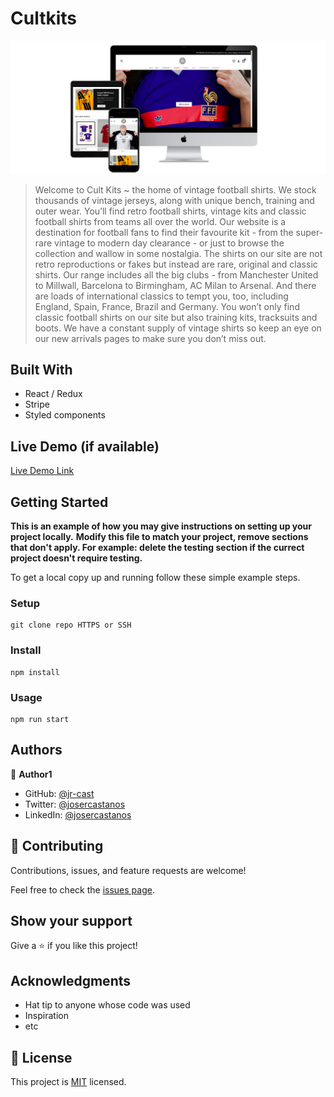 # Cultkits

![cover](./src/assets/cover.png)

> Welcome to Cult Kits ~ the home of vintage football shirts.
We stock thousands of vintage jerseys, along with unique bench, training and outer wear. You’ll find retro football shirts, vintage kits and classic football shirts from teams all over the world. Our website is a destination for football fans to find their favourite kit - from the super-rare vintage to modern day clearance - or just to browse the collection and wallow in some nostalgia. The shirts on our site are not retro reproductions or fakes but instead are rare, original and classic shirts. Our range includes all the big clubs - from Manchester United to Millwall, Barcelona to Birmingham, AC Milan to Arsenal. And there are loads of international classics to tempt you, too, including England, Spain, France, Brazil and Germany. You won’t only find classic football shirts on our site but also training kits, tracksuits and boots. We have a constant supply of vintage shirts so keep an eye on our new arrivals pages to make sure you don’t miss out.


## Built With

- React / Redux
- Stripe
- Styled components 

## Live Demo (if available)

[Live Demo Link](https://livedemo.com)

## Getting Started

**This is an example of how you may give instructions on setting up your project locally.**
**Modify this file to match your project, remove sections that don't apply. For example: delete the testing section if the currect project doesn't require testing.**


To get a local copy up and running follow these simple example steps.

### Setup
```
git clone repo HTTPS or SSH
```
### Install
```
npm install
```
### Usage
```
npm run start
```

## Authors

👤 **Author1**

- GitHub: [@jr-cast](https://github.com/jr-cast)
- Twitter: [@josercastanos](https://twitter.com/josercastanos)
- LinkedIn: [@josercastanos](https://linkedin.com/in/josercastanos)

## 🤝 Contributing

Contributions, issues, and feature requests are welcome!

Feel free to check the [issues page](../../issues/).

## Show your support

Give a ⭐️ if you like this project!

## Acknowledgments

- Hat tip to anyone whose code was used
- Inspiration
- etc

## 📝 License

This project is [MIT](./MIT.md) licensed.
